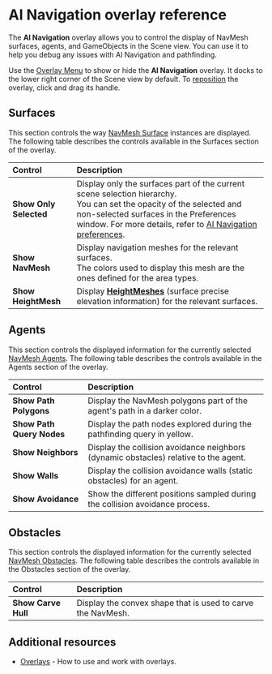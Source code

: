 # AI Navigation overlay reference 
  
The **AI Navigation** overlay allows you to control the display of NavMesh surfaces, agents, and GameObjects in the Scene view. You can use it to help you debug any issues with AI Navigation and pathfinding.
  
Use the [Overlay Menu](https://docs.unity3d.com/Manual/display-and-hide-overlay.html) to show or hide the **AI Navigation** overlay. It docks to the lower right corner of the Scene view by default. To [reposition](https://docs.unity3d.com/Manual/position-overlay.html) the overlay, click and drag its handle.
  
## Surfaces
This section controls the way [NavMesh Surface](./NavMeshSurface.md) instances are displayed. The following table describes the controls available in the Surfaces section of the overlay.
  
| **Control**             | **Description**           |
| :---------------------- | :------------------------ |
| **Show Only Selected**  | Display only the surfaces part of the current scene selection hierarchy.<br/> You can set the opacity of the selected and non-selected surfaces in the Preferences window. For more details, refer to [AI Navigation preferences](./NavEditorPreferences.md). |
| **Show NavMesh**        | Display navigation meshes for the relevant surfaces. <br/>The colors used to display this mesh are the ones defined for the area types. |
| **Show HeightMesh**     | Display [**HeightMeshes**](./HeightMesh.md) (surface precise elevation information) for the relevant surfaces. |

## Agents
This section controls the displayed information for the currently selected [NavMesh Agents](./NavMeshAgent.md). The following table describes the controls available in the Agents section of the overlay.      
  
| **Control**               | **Description**           |
| :------------------------ | :------------------------ |
| **Show Path Polygons**    | Display the NavMesh polygons part of the agent's path in a darker color. |
| **Show Path Query Nodes** | Display the path nodes explored during the pathfinding query in yellow. |
| **Show Neighbors**        | Display the collision avoidance neighbors (dynamic obstacles) relative to the agent.  |
| **Show Walls**            | Display the collision avoidance walls (static obstacles) for an agent.   |
| **Show Avoidance**        | Show the different positions sampled during the collision avoidance process.  |  

## Obstacles
This section controls the displayed information for the currently selected [NavMesh Obstacles](./NavMeshObstacle.md). The following table describes the controls available in the Obstacles section of the overlay.
 
| **Control**          | **Description**           |
| :------------------- | :-------------------------| 
| **Show Carve Hull**  | Display the convex shape that is used to carve the NavMesh. |

## Additional resources
- [Overlays](xref:overlays) - How to use and work with overlays.
